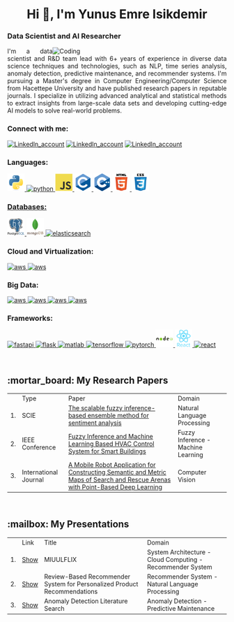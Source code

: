 <h1 align="center">Hi 👋, I'm Yunus Emre Isikdemir</h1>
<h3 style="text-align: left;">Data Scientist and AI Researcher</h3>
<img align="right" alt="Coding" width="400" src="https://media3.giphy.com/media/qgQUggAC3Pfv687qPC/giphy.gif">

<div style="text-align: justify">
I'm a data scientist and R&D team lead with 6+ years of experience in diverse data science techniques and technologies, such as NLP, time series analysis, anomaly detection, predictive maintenance, and recommender systems. I'm pursuing a Master's degree in Computer Engineering/Computer Science from Hacettepe University and have published research papers in reputable journals. I specialize in utilizing advanced analytical and statistical methods to extract insights from large-scale data sets and developing cutting-edge AI models to solve real-world problems.
</div>

<h3 align="left">Connect with me:</h3>

[![Linkedln_account](https://img.shields.io/badge/linkedin-%230077B5.svg?&style=for-the-badge&logo=linkedin&logoColor=white)](https://www.linkedin.com/in/yisikdemir/)
[![Linkedln_account](https://img.shields.io/badge/youtube-FF1B2D.svg?&style=for-the-badge&logo=youtube&logoColor=white)](https://www.youtube.com/channel/UCzOdbXO5wMWG43LZHhxJLzA)
[![Linkedln_account](https://img.shields.io/badge/instagram-f48109.svg?&style=for-the-badge&logo=youtube&logoColor=white)](https://instagram.com/yunus.isikdemir)

<h3 align="left">Languages:</h3>

<a href="https://www.python.org" target="_blank" rel="noreferrer"> <img src="https://raw.githubusercontent.com/devicons/devicon/master/icons/python/python-original.svg" alt="python" width="40" height="40"/><a href="https://www.r-project.org" target="_blank" rel="noreferrer"> <img src="https://upload.wikimedia.org/wikipedia/commons/thumb/1/1b/R_logo.svg/724px-R_logo.svg.png?20160212050515" alt="python" width="40" height="40"/> </a>  </a> <a href="https://developer.mozilla.org/en-US/docs/Web/JavaScript" target="_blank" rel="noreferrer"> <img src="https://raw.githubusercontent.com/devicons/devicon/master/icons/javascript/javascript-original.svg" alt="javascript" width="40" height="40"/> </a> <a href="https://www.cprogramming.com/" target="_blank" rel="noreferrer"> <img src="https://raw.githubusercontent.com/devicons/devicon/master/icons/c/c-original.svg" alt="c" width="40" height="40"/> </a><a href="https://www.w3schools.com/cpp/" target="_blank" rel="noreferrer"> <img src="https://raw.githubusercontent.com/devicons/devicon/master/icons/cplusplus/cplusplus-original.svg" alt="cplusplus" width="40" height="40"/> </a> <a href="https://www.w3.org/html/" target="_blank" rel="noreferrer"> <img src="https://raw.githubusercontent.com/devicons/devicon/master/icons/html5/html5-original-wordmark.svg" alt="html5" width="40" height="40"/> </a> <a href="https://www.w3schools.com/css/" target="_blank" rel="noreferrer"> <img src="https://raw.githubusercontent.com/devicons/devicon/master/icons/css3/css3-original-wordmark.svg" alt="css3" width="40" height="40"/> </a> <a href="https://www.mathworks.com/" target="_blank" rel="noreferrer">
 
<h3 align="left">Databases:</h3>
<a href="https://www.postgresql.org" target="_blank" rel="noreferrer"> <img src="https://raw.githubusercontent.com/devicons/devicon/master/icons/postgresql/postgresql-original-wordmark.svg" alt="postgresql" width="40" height="40"/> </a> <a href="https://www.mongodb.com/" target="_blank" rel="noreferrer"> <img src="https://raw.githubusercontent.com/devicons/devicon/master/icons/mongodb/mongodb-original-wordmark.svg" alt="mongodb" width="40" height="40"/> </a><a href="https://www.elastic.co/?ultron=B-Stack-Trials-EMEA-S-Exact&gambit=Stack-Core&blade=adwords-s&hulk=paid&Device=c&thor=elasticsearch&gclid=Cj0KCQiAx6ugBhCcARIsAGNmMbjyeu_W0KEjtRMQn1prI35Mwa89Djzh8Y5Pf1bA2WxyziBO5-qSui8aAusKEALw_wcB" target="_blank" rel="noreferrer"> <img src="https://4.bp.blogspot.com/-SeZlk6ey3Aw/XJa096EkL8I/AAAAAAAAJaE/DJQojQEZoJ8JN9bJciFeUj57xOKldzD2ACK4BGAYYCw/s1600/logo%2Belastic%2Bsearch%2Bicon.png" alt="elasticsearch" width="40" height="40"/></a>
 
 
<h3 align="left">Cloud and Virtualization:</h3>
<p align="left">
<a href="https://aws.amazon.com" target="_blank" rel="noreferrer"> <img src="https://img.icons8.com/color/344/amazon-web-services.png" alt="aws" width="40" height="40"/> </a> <a href="https://www.docker.com" target="_blank" rel="noreferrer"> <img src="https://developers.redhat.com/sites/default/files/styles/article_feature/public/blog/2014/05/homepage-docker-logo.png?itok=zx0e-vcP" alt="aws" width="40" height="40"/> </a> 
 
<h3 align="left">Big Data:</h3>
<a href="https://hadoop.apache.org" target="_blank" rel="noreferrer"> <img src="https://seeklogo.com/images/H/hadoop-logo-608148F581-seeklogo.com.png" alt="aws" width="40" height="40"/> </a>
<a href="https://hive.apache.org" target="_blank" rel="noreferrer"> <img src="https://upload.wikimedia.org/wikipedia/commons/thumb/b/bb/Apache_Hive_logo.svg/1000px-Apache_Hive_logo.svg.png" alt="aws" width="40" height="40"/> </a> 
 <a href="https://spark.apache.org" target="_blank" rel="noreferrer"> <img src="http://www.dataversity.net/wp-content/uploads/2015/06/spark-logo.png" alt="aws" width="40" height="40"/> </a> <a href="https://kafka.apache.org" target="_blank" rel="noreferrer"> <img src="https://uploads-ssl.webflow.com/62038ffc9cd2db4558e3c7b7/623b44a1913c46041e39c836_kafka.svg" alt="aws" width="40" height="40"/> </a> 

<h3 align="left">Frameworks:</h3>

 <a href="https://fastapi.tiangolo.com" target="_blank" rel="noreferrer"> <img src="https://cdn.worldvectorlogo.com/logos/fastapi-1.svg" alt="fastapi" width="40" height="40"/> </a> <a href="https://flask.palletsprojects.com/" target="_blank" rel="noreferrer"> <img src="https://img.icons8.com/nolan/344/flask.png" alt="flask" width="40" height="40" /> </a><a href="https://keras.io" target="_blank" rel="noreferrer"> <img src="https://upload.wikimedia.org/wikipedia/commons/thumb/a/ae/Keras_logo.svg/768px-Keras_logo.svg.png?20200317115153" alt="matlab" width="40" height="40"/> </a> <a href="https://www.tensorflow.org" target="_blank" rel="noreferrer"> <img src="https://www.vectorlogo.zone/logos/tensorflow/tensorflow-icon.svg" alt="tensorflow" width="40" height="40"/> </a><a href="https://pytorch.org/" target="_blank" rel="noreferrer"> <img src="https://www.vectorlogo.zone/logos/pytorch/pytorch-icon.svg" alt="pytorch" width="40" height="40"/> </a> <a href="https://nodejs.org" target="_blank" rel="noreferrer"> <img src="https://raw.githubusercontent.com/devicons/devicon/master/icons/nodejs/nodejs-original-wordmark.svg" alt="nodejs" width="40" height="40"/> </a> <a href="https://reactjs.org/" target="_blank" rel="noreferrer"> <img src="https://raw.githubusercontent.com/devicons/devicon/master/icons/react/react-original-wordmark.svg" alt="react" width="40" height="40"/> </a> <a href="https://huggingface.co" target="_blank" rel="noreferrer"> <img src="https://workable-application-form.s3.amazonaws.com/advanced/production/61557f91d9510741dc62e7f8/c3635b59-a3d2-444a-b636-a9d0061dcdde" alt="react" width="40" height="40"/> </a>
 
 
<br>
 
<h2>:mortar_board: My Research Papers </h2><table><tr><td align=center></td><td>Type</td><td>Paper</td><td>Domain</td></tr><tr><td align=center>1.</td><td>SCIE</td><td><a href="https://downloads.hindawi.com/journals/cin/2022/5186144.pdf">The scalable fuzzy inference-based ensemble method for sentiment analysis</a></td><td>Natural Language Processing</td></tr><tr><td align=center>2.</td><td>IEEE Conference</td><td><a href="https://ieeexplore.ieee.org/abstract/document/9987083">Fuzzy Inference and Machine Learning Based HVAC Control System for Smart Buildings</a></td><td>Fuzzy Inference - Machine Learning</td></tr><tr><td align=center>3.</td><td>International Journal</td><td><a href="https://dergipark.org.tr/en/download/article-file/1582359">A Mobile Robot Application for Constructing Semantic and Metric Maps of Search and Rescue Arenas with Point-Based Deep Learning </a></td><td>Computer Vision</td></tr></table><br><h2>:mailbox: My Presentations </h2><table><tr><td align=center></td><td>Link</td><td>Title</td><td>Domain</td></tr><tr><td align=center>1.</td><td><a href="https://github.com/yisikdemir/miuulflix">Show</a></td><td>MIUULFLIX</td><td>System Architecture - Cloud Computing - Recommender System</td></tr><tr><td align=center>2.</td><td><a href="https://github.com/yisikdemir/review-based-recommender-system">Show</a></td><td>Review-Based Recommender System for Personalized Product Recommendations</td><td>Recommender System - Natural Language Processing</td></tr><tr><td align=center>3.</td><td><a href="https://github.com/yisikdemir/anomaly-detection">Show</a></td><td>Anomaly Detection Literature Search</td><td>Anomaly Detection - Predictive Maintenance</td></tr></table>
 
